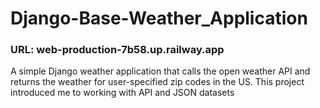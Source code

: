 # Django-Base-Weather_Application
### URL: web-production-7b58.up.railway.app
A simple Django weather application that calls the open weather API and returns the weather for user-specified zip codes in the US. This project introduced me to working with API and JSON datasets
